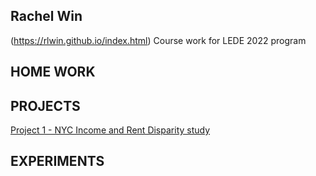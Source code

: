 ## Rachel Win
(https://rlwin.github.io/index.html)
Course work for LEDE 2022 program

## HOME WORK

## PROJECTS
[Project 1 - NYC Income and Rent Disparity study](https://github.com/rlwin/PROJECT-01.git)

## EXPERIMENTS

